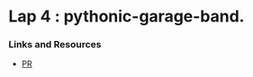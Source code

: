 # Lap 4 : pythonic-garage-band.

### Links and Resources
* [PR](https://github.com/BelalElolahi/pythonic-garage-band/pull/1)
